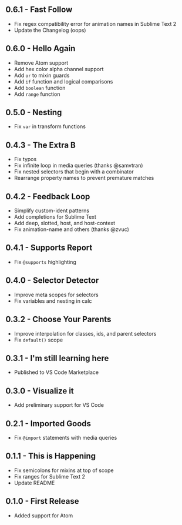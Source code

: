 ## 0.6.1 - Fast Follow
* Fix regex compatibility error for animation names in Sublime Text 2
* Update the Changelog (oops)

## 0.6.0 - Hello Again
* Remove Atom support
* Add hex color alpha channel support
* Add `or` to mixin guards
* Add `if` function and logical comparisons
* Add `boolean` function
* Add `range` function

## 0.5.0 - Nesting
* Fix `var` in transform functions

## 0.4.3 - The Extra B
* Fix typos
* Fix infinite loop in media queries (thanks @samvtran)
* Fix nested selectors that begin with a combinator
* Rearrange property names to prevent premature matches

## 0.4.2 - Feedback Loop
* Simplify custom-ident patterns
* Add completions for Sublime Text
* Add deep, slotted, host, and host-context
* Fix animation-name and others (thanks @zvuc)

## 0.4.1 - Supports Report
* Fix `@supports` highlighting

## 0.4.0 - Selector Detector
* Improve meta scopes for selectors
* Fix variables and nesting in calc

## 0.3.2 - Choose Your Parents
* Improve interpolation for classes, ids, and parent selectors
* Fix `default()` scope

## 0.3.1 - I'm still learning here
* Published to VS Code Marketplace

## 0.3.0 - Visualize it
* Add preliminary support for VS Code

## 0.2.1 - Imported Goods
* Fix `@import` statements with media queries

## 0.1.1 - This is Happening
* Fix semicolons for mixins at top of scope
* Fix ranges for Sublime Text 2
* Update README

## 0.1.0 - First Release
* Added support for Atom